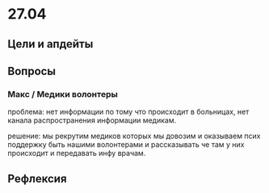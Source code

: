 # 27.04

## Цели и апдейты



## Вопросы

### Макс / Медики волонтеры 

проблема: нет информации по тому что происходит в больницах, нет канала распространения информации медикам.

решение: мы рекрутим медиков которых мы довозим и оказываем псих поддержку быть нашими волонтерами и рассказывать че там у них происходит и передавать инфу врачам.



## Рефлексия

